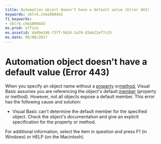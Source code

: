 ```yaml
---
title: Automation object doesn't have a default value (Error 443)
keywords: vblr6.chm1000443
f1_keywords:
- vblr6.chm1000443
ms.prod: office
ms.assetid: da89e346-f3ff-5b24-1a70-d2eb22ef7c33
ms.date: 06/08/2017
---
```



# Automation object doesn't have a default value (Error 443)

When you specify an object name without a [property](../../Glossary/vbe-glossary.md#property) or[method](../../Glossary/vbe-glossary.md#method), Visual Basic assumes you are referencing the object's default [member](../../Glossary/vbe-glossary.md#member) (property or method). However, not all objects expose a default member. This error has the following cause and solution:



- Visual Basic can't determine the default member for the specified object. Check the object's documentation and give an explicit specification for the property or method.
    

For additional information, select the item in question and press F1 (in Windows) or HELP (on the Macintosh).

